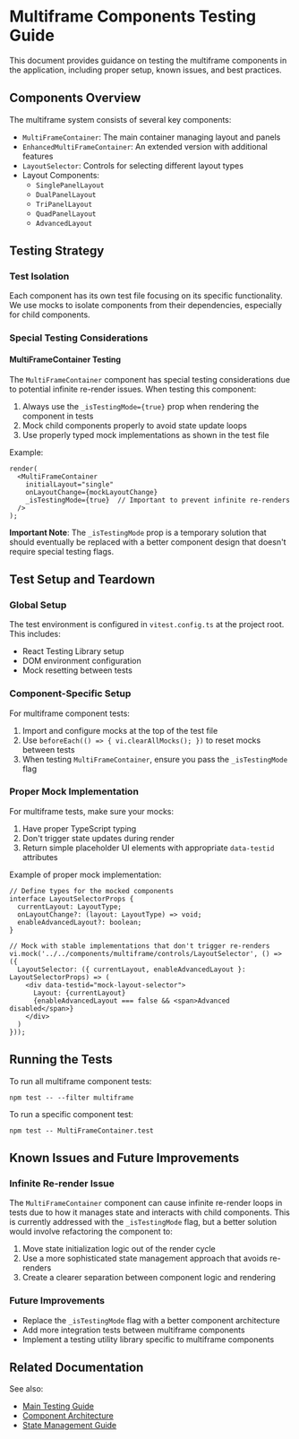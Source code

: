 # Multiframe Components Testing Guide

This document provides guidance on testing the multiframe components in the application, including proper setup, known issues, and best practices.

## Components Overview

The multiframe system consists of several key components:

- `MultiFrameContainer`: The main container managing layout and panels
- `EnhancedMultiFrameContainer`: An extended version with additional features
- `LayoutSelector`: Controls for selecting different layout types
- Layout Components:
  - `SinglePanelLayout`
  - `DualPanelLayout`
  - `TriPanelLayout`
  - `QuadPanelLayout`
  - `AdvancedLayout`

## Testing Strategy

### Test Isolation

Each component has its own test file focusing on its specific functionality. We use mocks to isolate components from their dependencies, especially for child components.

### Special Testing Considerations

#### MultiFrameContainer Testing

The `MultiFrameContainer` component has special testing considerations due to potential infinite re-render issues. When testing this component:

1. Always use the `_isTestingMode={true}` prop when rendering the component in tests
2. Mock child components properly to avoid state update loops
3. Use properly typed mock implementations as shown in the test file

Example:

```tsx
render(
  <MultiFrameContainer 
    initialLayout="single" 
    onLayoutChange={mockLayoutChange}
    _isTestingMode={true}  // Important to prevent infinite re-renders
  />
);
```

**Important Note**: The `_isTestingMode` prop is a temporary solution that should eventually be replaced with a better component design that doesn't require special testing flags.

## Test Setup and Teardown

### Global Setup

The test environment is configured in `vitest.config.ts` at the project root. This includes:
- React Testing Library setup
- DOM environment configuration
- Mock resetting between tests

### Component-Specific Setup

For multiframe component tests:

1. Import and configure mocks at the top of the test file
2. Use `beforeEach(() => { vi.clearAllMocks(); })` to reset mocks between tests
3. When testing `MultiFrameContainer`, ensure you pass the `_isTestingMode` flag

### Proper Mock Implementation

For multiframe tests, make sure your mocks:

1. Have proper TypeScript typing 
2. Don't trigger state updates during render
3. Return simple placeholder UI elements with appropriate `data-testid` attributes

Example of proper mock implementation:

```tsx
// Define types for the mocked components
interface LayoutSelectorProps {
  currentLayout: LayoutType;
  onLayoutChange?: (layout: LayoutType) => void;
  enableAdvancedLayout?: boolean;
}

// Mock with stable implementations that don't trigger re-renders
vi.mock('../../components/multiframe/controls/LayoutSelector', () => ({
  LayoutSelector: ({ currentLayout, enableAdvancedLayout }: LayoutSelectorProps) => (
    <div data-testid="mock-layout-selector">
      Layout: {currentLayout}
      {enableAdvancedLayout === false && <span>Advanced disabled</span>}
    </div>
  )
}));
```

## Running the Tests

To run all multiframe component tests:

```
npm test -- --filter multiframe
```

To run a specific component test:

```
npm test -- MultiFrameContainer.test
```

## Known Issues and Future Improvements

### Infinite Re-render Issue

The `MultiFrameContainer` component can cause infinite re-render loops in tests due to how it manages state and interacts with child components. This is currently addressed with the `_isTestingMode` flag, but a better solution would involve refactoring the component to:

1. Move state initialization logic out of the render cycle
2. Use a more sophisticated state management approach that avoids re-renders
3. Create a clearer separation between component logic and rendering

### Future Improvements

- Replace the `_isTestingMode` flag with a better component architecture
- Add more integration tests between multiframe components
- Implement a testing utility library specific to multiframe components

## Related Documentation

See also:
- [Main Testing Guide](../../../docs/testing.md)
- [Component Architecture](../../../docs/architecture/components.md)
- [State Management Guide](../../../docs/architecture/state-management.md) 